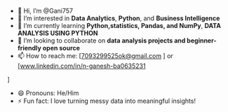 - 👋 Hi, I’m @Gani757  
- 👀 I’m interested in **Data Analytics**, **Python**, and **Business Intelligence**  
- 🌱 I’m currently learning **Python,statistics, Pandas, and NumPy**, **DATA ANALYSIS USING PYTHON**
- 💞️ I’m looking to collaborate on **data analysis projects and beginner-friendly open source**  
- 📫 How to reach me: [7093299525ok@gmail.com
] or [www.linkedin.com/in/n-ganesh-ba0635231

]  
- 😄 Pronouns: He/Him  
- ⚡ Fun fact: I love turning messy data into meaningful insights!

<!---
Gani757/Gani757 is a ✨ special ✨ repository because its `README.md` (this file) appears on your GitHub profile.
You can click the Preview link to take a look at your changes.
--->
